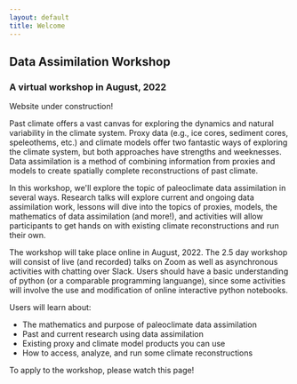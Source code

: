 ```yaml
---
layout: default
title: Welcome
---
```


## Data Assimilation Workshop
### A virtual workshop in August, 2022

Website under construction!

Past climate offers a vast canvas for exploring the dynamics and natural variability in the climate system. Proxy data (e.g., ice cores, sediment cores, speleothems, etc.) and climate models offer two fantastic ways of exploring the climate system, but both approaches have strengths and weeknesses. Data assimilation is a method of combining information from proxies and models to create spatially complete reconstructions of past climate.

In this workshop, we'll explore the topic of paleoclimate data assimilation in several ways. Research talks will explore current and ongoing data assimilation work, lessons will dive into the topics of proxies, models, the mathematics of data assimilation (and more!), and activities will allow participants to get hands on with existing climate reconstructions and run their own.

The workshop will take place online in August, 2022. The 2.5 day workshop will consist of live (and recorded) talks on Zoom as well as asynchronous activities with chatting over Slack. Users should have a basic understanding of python (or a comparable programming languange), since some activities will involve the use and modification of online interactive python notebooks.

Users will learn about:
- The mathematics and purpose of paleoclimate data assimilation
- Past and current research using data assimilation
- Existing proxy and climate model products you can use
- How to access, analyze, and run some climate reconstructions

To apply to the workshop, please watch this page!
